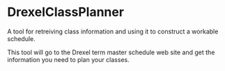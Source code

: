 # DrexelClassPlanner
A tool for retreiving class information and using it to construct a workable schedule.  

This tool will go to the Drexel term master schedule web site and get the
information you need to plan your classes.
